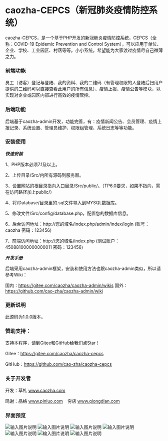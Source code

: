 # caozha-CEPCS（新冠肺炎疫情防控系统）

caozha-CEPCS，是一个基于PHP开发的新冠肺炎疫情防控系统，CEPCS（全称：COVID-19 Epidemic Prevention and Control System），可以应用于单位、企业、学校、工业园区、村落等等。小小系统，希望能为大家渡过疫情尽自己微薄之力。

### 前端功能

员工（访客）登记与登陆、我的资料、我的二维码（有管理权限的人登陆后扫用户提供的二维码可以直接查看此用户的所有信息）、疫情上报、疫情公告等模块，以实现对企业或园区内部进行高效的疫情管控。

### 后端功能

后端基于caozha-admin开发，功能完善，有：疫情新闻公告、会员管理、疫情上报记录、系统设置、管理员维护、权限组管理、系统日志等等功能。


### 安装使用

***快速安装***

1、PHP版本必须7.1及以上。

2、上传目录/Src/内所有源码到服务器。

3、设置网站的根目录指向入口目录/Src/public/。（TP6.0要求，如果不指向，需在访问路径加上public/）

4、将/Database/目录里的.sql文件导入到MYSQL数据库。

5、修改文件/Src/config/database.php，配置您的数据库信息。

6、后台访问地址：http://您的域名/index.php/admin/index/login   (账号：caozha   密码：123456)

7、前端访问地址：http://您的域名/index.php   (测试账户：450881000000000011  密码：123456)

 
***开发手册***

后端采用caozha-admin框架，安装和使用方法也跟caozha-admin类似，所以请参考Wiki：

国内：https://gitee.com/caozha/caozha-admin/wikis
国外：https://github.com/cao-zha/caozha-admin/wiki

 
### 更新说明

此源码为1.0.0版本。

### 赞助支持：

支持本程序，请到Gitee和GitHub给我们点Star！

Gitee：https://gitee.com/caozha/caozha-cepcs

GitHub：https://github.com/cao-zha/caozha-cepcs

### 关于开发者

开发：草札 www.caozha.com

鸣谢：品络 www.pinluo.com  &ensp;  穷店 www.qiongdian.com


### 界面预览

![输入图片说明](https://images.gitee.com/uploads/images/2020/0522/111034_0fcc6524_7397417.png "1.png")
![输入图片说明](https://images.gitee.com/uploads/images/2020/0522/111043_e0a9482f_7397417.png "2.png")
![输入图片说明](https://images.gitee.com/uploads/images/2020/0522/111051_b6abdc55_7397417.png "3.png")
![输入图片说明](https://images.gitee.com/uploads/images/2020/0522/111132_8860fb7d_7397417.png "4.png")
![输入图片说明](https://images.gitee.com/uploads/images/2020/0522/111139_8230a7f8_7397417.png "5.png")
![输入图片说明](https://images.gitee.com/uploads/images/2020/0522/111151_7aaf6aa7_7397417.png "6.png")
![输入图片说明](https://images.gitee.com/uploads/images/2020/0522/111159_fb128fff_7397417.png "7.png")